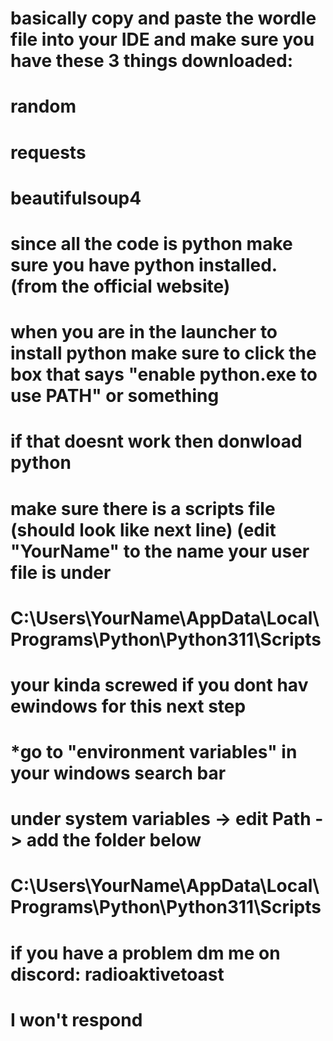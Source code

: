 # basically copy and paste the wordle file into your IDE and make sure you have these 3 things downloaded:
# random
# requests
# beautifulsoup4
#
# since all the code is python make sure you have python installed. (from the official website)
# when you are in the launcher to install python make sure to click the box that says "enable python.exe to use PATH" or something
# if that doesnt work then donwload python
# make sure there is a scripts file (should look like next line) (edit "YourName" to the name your user file is under
# C:\Users\YourName\AppData\Local\Programs\Python\Python311\Scripts
# your kinda screwed if you dont hav ewindows for this next step
# *go to "environment variables" in your windows search bar
# under system variables -> edit Path -> add the folder below
# C:\Users\YourName\AppData\Local\Programs\Python\Python311\Scripts

# if you have a problem dm me on discord: radioaktivetoast
# I won't respond
